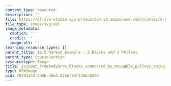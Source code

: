 ```yaml
---
content_type: resource
description: ''
file: https://ol-ocw-studio-app-production.s3.amazonaws.com/courses/8-01sc-classical-mechanics-fall-2016/794933447d4b58e6d2e65df140bc0204_jsinput_freebodydraw_blocks_connected_by_moveable_pulleys_setup.svg
file_type: image/svg+xml
image_metadata:
  caption: ''
  credit: ''
  image-alt: ''
learning_resource_types: []
parent_title: 12.5 Worked Example - 2 Blocks and 2 Pulleys
parent_type: CourseSection
resourcetype: Image
title: jsinput_freebodydraw_blocks_connected_by_moveable_pulleys_setup.svg
type: OCWImage
uid: 79493344-7d4b-58e6-d2e6-5df140bc0204
---
```

